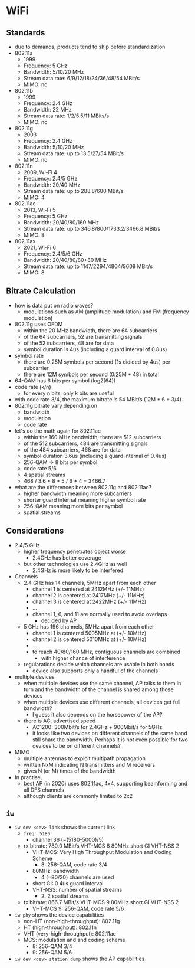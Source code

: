 WiFi
====

## Standards

- due to demands, products tend to ship before standardization
- 802.11a
  - 1999
  - Frequency: 5 GHz
  - Bandwidth: 5/10/20 MHz
  - Stream data rate: 6/9/12/18/24/36/48/54 MBit/s
  - MIMO: no
- 802.11b
  - 1999
  - Frequency: 2.4 GHz
  - Bandwidth: 22 MHz
  - Stream data rate: 1/2/5.5/11 MBits/s
  - MIMO: no
- 802.11g
  - 2003
  - Frequency: 2.4 GHz
  - Bandwidth: 5/10/20 MHz
  - Stream data rate: up to 13.5/27/54 MBit/s
  - MIMO: no
- 802.11n
  - 2009, Wi-Fi 4
  - Frequency: 2.4/5 GHz
  - Bandwidth: 20/40 MHz
  - Stream data rate: up to 288.8/600 MBit/s
  - MIMO: 4
- 802.11ac
  - 2013, Wi-Fi 5
  - Frequency: 5 GHz
  - Bandwidth: 20/40/80/160 MHz
  - Stream data rate: up to 346.8/800/1733.2/3466.8 MBit/s
  - MIMO: 8
- 802.11ax
  - 2021, Wi-Fi 6
  - Frequency: 2.4/5/6 GHz
  - Bandwidth: 20/40/80/80+80 MHz
  - Stream data rate: up to 1147/2294/4804/9608 MBit/s
  - MIMO: 8

## Bitrate Calculation

- how is data put on radio waves?
  - modulations such as AM (amplitude modulation) and FM (frequency
    modulation)
- 802.11g uses OFDM
  - within the 20 MHz bandwidth, there are 64 subcarriers
  - of the 64 subcarriers, 52 are transmitting signals
  - of the 52 subcarriers, 48 are for data
  - symbol duration is 4us (including a guard interval of 0.8us)
- symbol rate
  - there are 0.25M symbols per second (1s didided by 4us) per subcarrier
  - there are 12M symbols per second (0.25M * 48) in total
- 64-QAM has 6 bits per symbol (log2(64))
- code rate (k/n)
  - for every n bits, only k bits are useful
- with code rate 3/4, the maximum bitrate is 54 MBit/s (12M * 6 * 3/4)
- 802.11g bitrate vary depending on
  - bandwidth
  - modulation
  - code rate
- let's do the math again for 802.11ac 
  - within the 160 MHz bandwidth, there are 512 subcarriers
  - of the 512 subcarriers, 484 are transmitting signals
  - of the 484 subcarriers, 468 are for data
  - symbol duration 3.6us (including a guard internal of 0.4us)
  - 256-QAM => 8 bits per symbol
  - code rate 5/6
  - 4 spatial streams
  - 468 / 3.6 * 8 * 5 / 6 * 4 = 3466.7
- what are the differences between 802.11g and 802.11ac?
  - higher bandwidth meaning more subcarriers
  - shorter guard internal meaning higher symbol rate
  - 256-QAM meaning more bits per symbol
  - spatial streams

## Considerations

- 2.4/5 GHz
  - higher frequency penetrates object worse
    - 2.4GHz has better coverage
  - but other technologies use 2.4GHz as well
    - 2.4GHz is more likely to be interfered
- Channels
  - 2.4 GHz has 14 channels, 5MHz apart from each other
    - channel 1 is centered at 2412MHz (+/- 11MHz)
    - channel 2 is centered at 2417MHz (+/- 11MHz)
    - channel 3 is centered at 2422MHz (+/- 11MHz)
    - ...
    - channel 1, 6, and 11 are normally used to avoid overlaps
      - decided by AP
  - 5 GHz has 196 channels, 5MHz apart from each other
    - channel 1 is centered 5005MHz at (+/- 10MHz)
    - channel 2 is centered 5010MHz at (+/- 10MHz)
    - ...
    - to reach 40/80/160 MHz, contiguous channels are combined
      - with higher chance of interference
  - regularations decide which channels are usable in both bands
    - device also supports only a handful of the channels
- multiple devices
  - when multiple devices use the same channel, AP talks to them in turn and
    the bandwidth of the channel is shared among those devices
  - when multiple devices use different channels, all devices get full
    bandwidth?
    - I guess it also depends on the horsepower of the AP?
  - there is AC, advertised speed
    - AC1200: 300Mbit/s for 2.4GHz + 900Mbit/s for 5GHz
    - it looks like two devices on different channels of the same band still
      share the bandwidth.  Perhaps it is not even possible for two devices to
      be on different channels?
- MIMO
  - multiple antennas to exploit multipath propagation
  - written NxM indicating N transmitters and M receivers
  - gives N (or M) times of the bandwidth
- In practise,
  - best AP (in 2020) uses 802.11ac, 4x4, supporting beamforming and all DFS
    channels
  - although clients are commonly limited to 2x2

## `iw`

- `iw dev <dev> link` shows the current link
  - `freq: 5180`
    - channel 36 (=(5180-5000)/5)
  - rx bitrate: 780.0 MBit/s VHT-MCS 8 80MHz short GI VHT-NSS 2
    - VHT-MCS: Very High Throughput Modulation and Coding Scheme
      - 8: 256-QAM, code rate 3/4
    - 80MHz: bandwidth
      - 4 (=80/20) channels are used
    - short GI: 0.4us guard interval
    - VHT-NSS: number of spatial streams
      - 2: 2 spatial streams
  - tx bitrate: 866.7 MBit/s VHT-MCS 9 80MHz short GI VHT-NSS 2
    - VHT-MCS 9: 256-QAM, code rate 5/6
- `iw phy` shows the device capabilities
  - non-HT (non-high-throughput): 802.11g
  - HT (high-throughput): 802.11n
  - VHT (very-high-throughput): 802.11ac
  - MCS: modulation and and coding scheme
    - 8: 256-QAM 3/4
    - 9: 256-QAM 5/6
- `iw dev <dev> station dump` shows the AP capabilities
